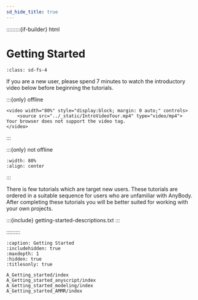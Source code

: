 ```yaml
---
sd_hide_title: true
---
```

:::::::::{if-builder} html
# **Getting Started**

```{rubric} Getting Started Tutorials
:class: sd-fs-4
```

If you are a new user, please spend 7 minutes to watch the introductory video below before beginning the tutorials.

:::{only} offline 

```{raw} html
<video width="80%" style="display:block; margin: 0 auto;" controls>
    <source src="../_static/IntroVideoTour.mp4" type="video/mp4">
Your browser does not support the video tag.
</video>
```
:::

:::{only} not offline

```{youtube} bP2-Licun98
:width: 80%
:align: center

```
:::


There is few tutorials which are target new users. These tutorials are ordered
in a suitable sequence for users who are unfamiliar with AnyBody. After completing 
these tutorials you will be better suited for working with your own projects.

:::{include} getting-started-descriptions.txt
:::

:::::::::

```{toctree}
:caption: Getting Started
:includehidden: true
:maxdepth: 1
:hidden: true
:titlesonly: true

A_Getting_started/index
A_Getting_started_anyscript/index
A_Getting_started_modeling/index
A_Getting_started_AMMR/index

```